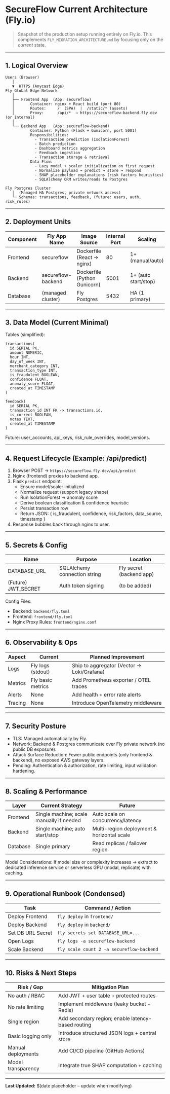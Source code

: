 # SecureFlow Current Architecture (Fly.io)

> Snapshot of the production setup running entirely on Fly.io. This complements `FLY_MIGRATION_ARCHITECTURE.md` by focusing only on the *current* state.

---
## 1. Logical Overview
```
Users (Browser)
   │
   ▼  HTTPS (Anycast Edge)
Fly Global Edge Network
   │
   ├── Frontend App  (App: secureflow)
   │       Container: nginx + React build (port 80)
   │       Routes:     /  (SPA)  |  /static/* (assets)
   │       Proxy:      /api/*  → https://secureflow-backend.fly.dev (or internal)
   │
   └── Backend App   (App: secureflow-backend)
           Container: Python (Flask + Gunicorn, port 5001)
           Responsibilities:
             - Transaction prediction (IsolationForest)
             - Batch prediction
             - Dashboard metrics aggregation
             - Feedback ingestion
             - Transaction storage & retrieval
           Data Flow:
             - Lazy model + scaler initialization on first request
             - Normalize payload → predict → store → respond
             - SHAP placeholder explanations (risk factors heuristics)
             - SQLAlchemy ORM writes/reads to Postgres

Fly Postgres Cluster
   │  (Managed HA Postgres, private network access)
   └─ Schemas: transactions, feedback, (future: users, auth, risk_rules)
```

---
## 2. Deployment Units
| Component | Fly App Name        | Image Source                | Internal Port | Scaling | Notes |
|-----------|---------------------|-----------------------------|---------------|---------|-------|
| Frontend  | secureflow          | Dockerfile (React → nginx)  | 80            | 1+ (manual/auto) | Serves static + proxies /api |
| Backend   | secureflow-backend  | Dockerfile (Python Gunicorn)| 5001          | 1+ (auto start/stop) | ML model in-process |
| Database  | (managed cluster)   | Fly Postgres                | 5432          | HA (1 primary) | DATABASE_URL secret |

---
## 3. Data Model (Current Minimal)
Tables (simplified):
```
transactions(
  id SERIAL PK,
  amount NUMERIC,
  hour INT,
  day_of_week INT,
  merchant_category INT,
  transaction_type INT,
  is_fraudulent BOOLEAN,
  confidence FLOAT,
  anomaly_score FLOAT,
  created_at TIMESTAMP
)

feedback(
  id SERIAL PK,
  transaction_id INT FK -> transactions.id,
  is_correct BOOLEAN,
  notes TEXT,
  created_at TIMESTAMP
)
```
Future: user_accounts, api_keys, risk_rule_overrides, model_versions.

---
## 4. Request Lifecycle (Example: /api/predict)
1. Browser POST → `https://secureflow.fly.dev/api/predict`
2. Nginx (frontend) proxies to backend app.
3. Flask `predict` endpoint:
   - Ensure model/scaler initialized
   - Normalize request (support legacy shape)
   - Run IsolationForest → anomaly score
   - Derive boolean classification & confidence heuristic
   - Persist transaction row
   - Return JSON: { is_fraudulent, confidence, risk_factors, data_source, timestamp }
4. Response bubbles back through nginx to user.

---
## 5. Secrets & Config
| Name            | Purpose                          | Location |
|-----------------|----------------------------------|----------|
| DATABASE_URL    | SQLAlchemy connection string     | Fly secret (backend app) |
| (Future) JWT_SECRET | Auth token signing           | (to be added) |

Config Files:
- Backend: `backend/fly.toml`
- Frontend: `frontend/fly.toml`
- Nginx Proxy Rules: `frontend/nginx.conf`

---
## 6. Observability & Ops
| Aspect      | Current | Planned Improvement |
|-------------|---------|---------------------|
| Logs        | Fly logs (stdout) | Ship to aggregator (Vector → Loki/Grafana) |
| Metrics     | Fly basic metrics | Add Prometheus exporter / OTEL traces |
| Alerts      | None | Add health + error rate alerts |
| Tracing     | None | Introduce OpenTelemetry middleware |

---
## 7. Security Posture
- TLS: Managed automatically by Fly.
- Network: Backend & Postgres communicate over Fly private network (no public DB exposure).
- Attack Surface Reduction: Fewer public endpoints (only frontend & backend), no exposed AWS gateway layers.
- Pending: Authentication & authorization, rate limiting, input validation hardening.

---
## 8. Scaling & Performance
| Layer     | Current Strategy                         | Future |
|-----------|-------------------------------------------|--------|
| Frontend  | Single machine; scale manually if needed  | Auto scale on concurrency/latency |
| Backend   | Single machine; auto start/stop           | Multi-region deployment & horizontal scale |
| Database  | Single primary                            | Read replicas / failover region |

Model Considerations: If model size or complexity increases → extract to dedicated inference service or serverless GPU (modal, replicate) with caching.

---
## 9. Operational Runbook (Condensed)
| Task              | Command / Action |
|-------------------|------------------|
| Deploy Frontend   | `fly deploy` in `frontend/` |
| Deploy Backend    | `fly deploy` in `backend/`  |
| Set DB URL Secret | `fly secrets set DATABASE_URL=...` |
| Open Logs         | `fly logs -a secureflow-backend` |
| Scale Backend     | `fly scale count 2 -a secureflow-backend` |

---
## 10. Risks & Next Steps
| Risk / Gap            | Mitigation Plan |
|-----------------------|-----------------|
| No auth / RBAC        | Add JWT + user table + protected routes |
| No rate limiting      | Implement middleware (leaky bucket + Redis) |
| Single region         | Add secondary region; enable latency-based routing |
| Basic logging only    | Introduce structured JSON logs + central store |
| Manual deployments    | Add CI/CD pipeline (GitHub Actions) |
| Model transparency    | Integrate true SHAP computation + caching |

---
**Last Updated:** $(date placeholder – update when modifying)
